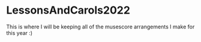 # LessonsAndCarols2022
This is where I will be keeping all of the musescore arrangements I make for this year :)
